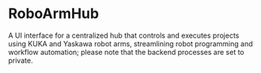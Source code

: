 # RoboArmHub
A UI interface for a centralized hub that controls and executes projects using KUKA and Yaskawa robot arms, streamlining robot programming and workflow automation; please note that the backend processes are set to private.
